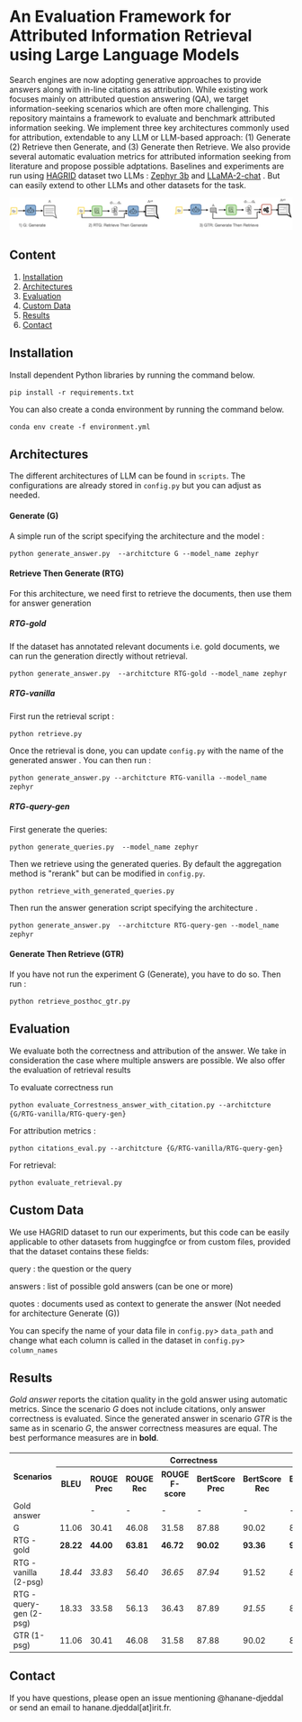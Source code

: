 # An Evaluation Framework for Attributed Information Retrieval using Large Language Models

Search engines are now adopting generative approaches to provide  answers along with in-line citations as attribution. While existing work focuses mainly on attributed question answering (QA), we target information-seeking scenarios which are often more challenging. This repository maintains a framework to evaluate and benchmark attributed information seeking. We implement three key architectures commonly used for attribution, extendable to any LLM or LLM-based approach: (1) Generate (2) Retrieve then Generate, and (3) Generate then Retrieve. We also provide several automatic evaluation metrics for attributed information seeking from literature and propose possible adptations. Baselines and experiments are run using [HAGRID](https://github.com/project-miracl/hagrid) dataset two LLMs : [Zephyr 3b](https://huggingface.co/stabilityai/stablelm-zephyr-3b) and [LLaMA-2-chat](https://huggingface.co/meta-llama/Llama-2-7b-chat-hf) . But can easily extend to other LLMs and other datasets for the task.

![](media/attribution_architectures.png)

## Content
1. [Installation](#installation)
2. [Architectures](#architectures)
3. [Evaluation](#evaluation)
4. [Custom Data](#custom-data)
5. [Results](#results)
6. [Contact](#contact)
## Installation
Install dependent Python libraries by running the command below.

```
pip install -r requirements.txt
```

You can also create a conda environment by running the command below.

```
conda env create -f environment.yml
```
## Architectures

The different architectures of LLM can be found in `scripts`. The configurations are already stored in `config.py` but you can adjust as needed.
#### Generate (G)

A simple run of the script specifying the architecture and the model :

```
python generate_answer.py  --architcture G --model_name zephyr
```

#### Retrieve Then Generate (RTG)
For this architecture, we need first to retrieve the documents, then use them for answer generation
##### RTG-gold
If the dataset has annotated relevant documents i.e. gold documents,  we can run the generation directly without retrieval.
```
python generate_answer.py  --architcture RTG-gold --model_name zephyr 
```
##### RTG-vanilla
First run the retrieval script :

```
python retrieve.py
```

Once the retrieval is done, you can update `config.py` with the name of the generated answer . You can then run : 
```
python generate_answer.py --architcture RTG-vanilla --model_name zephyr
```

##### RTG-query-gen
First generate the queries:

```
python generate_queries.py  --model_name zephyr
```
Then we retrieve using the generated queries. By default the aggregation method is "rerank" but can be modified in `config.py`.

```
python retrieve_with_generated_queries.py
```

Then run the answer generation script specifying the architecture .
```
python generate_answer.py  --architcture RTG-query-gen --model_name zephyr
```

#### Generate Then Retrieve (GTR)
If you have not run the experiment G (Generate), you have to do so. Then run :

```
python retrieve_posthoc_gtr.py
```




## Evaluation

We evaluate both the correctness and attribution of the answer. We take in consideration the case where multiple answers are possible. We also offer the evaluation of retrieval results

To evaluate correctness run 

```
python evaluate_Correstness_answer_with_citation.py --architcture {G/RTG-vanilla/RTG-query-gen} 
```

For attribution metrics : 

```
python citations_eval.py --architcture {G/RTG-vanilla/RTG-query-gen}
```

For retrieval:

```
python evaluate_retrieval.py
```

## Custom Data

We use HAGRID dataset to run our experiments, but this code can be easily applicable to other datasets from huggingfce or from custom files, provided that the dataset contains these fields: 

query : the question or the query

answers : list of possible gold answers (can be one or more)

quotes : documents used as context to generate the answer (Not needed for architecture Generate (G))

You can specify the name of your data file in `config.py`> `data_path` and change what each column is called in the dataset in `config.py`> `column_names`


## Results

*Gold answer* reports the citation quality in the gold answer using automatic metrics. Since the scenario *G* does not include citations, only answer correctness is evaluated. Since the generated answer in scenario *GTR* is the same as in scenario *G*, the answer correctness measures are equal. The best performance measures are in **bold**.
<sub><sup>
<table >
  <tr>
    <th rowspan="2">   Scenarios   </th> 
    <th colspan="7">Correctness</th>
    <th colspan="6">Citations</th>
  </tr>
  <tr>
    <th>BLEU</th>
    <th>ROUGE Prec</th>
    <th>ROUGE Rec</th>
    <th>ROUGE F-score</th>
    <th>BertScore Prec</th>
    <th>BertScore Rec</th>
    <th>BertScore F-score</th>
    <th>Overlap Prec</th>
    <th>Overlap Rec</th>
    <th>AutoAIS Cit.</th>
    <th>AutoAIS Pssg.</th>
    <th>NLI Prec.</th>
    <th>NLI Rec.</th>
  </tr>
  <tr>
    <td>Gold answer</td>
    <td></td>
    <td>-</td>
    <td>-</td>
    <td>-</td>
    <td>-</td>
    <td>-</td>
    <td>-</td>
    <td>-</td>
    <td>-</td>
    <td>87.97</td>
    <td>89.21</td>
    <td>83.65</td>
    <td>79.80</td>
  </tr>
  <tr>
    <td>G</td>
    <td>11.06</td>
    <td>30.41</td>
    <td>46.08</td>
    <td>31.58</td>
    <td>87.88</td>
    <td>90.02</td>
    <td>88.87</td>
    <td>-</td>
    <td>-</td>
    <td>-</td>
    <td>-</td>
    <td>-</td>
    <td>-</td>
  </tr>
  <tr>
    <td>RTG - gold</td>
    <td><b>28.22</b></td>
    <td><b>44.00</b></td>
    <td><b>63.81</b></td>
    <td><b>46.72</b></td>
    <td><b>90.02</b></td>
    <td><b>93.36</b></td>
    <td><b>91.69</b></td>
    <td><b>75.29</b></td>
    <td><b>68.89</b></td>
    <td><b>42.81</b></td>
    <td><b>80.67</b></td>
    <td>56.55</td>
    <td><i>42.31</i></td>
  </tr>
  <tr>
    <td>RTG - vanilla (2-psg)</td>
    <td><i>18.44</i></td>
    <td><i>33.83</i></td>
    <td><i>56.40</i></td>
    <td><i>36.65</i></td>
    <td><i>87.94</i></td>
    <td>91.52</td>
    <td><i>89.63</i></td>
    <td><i>36.17</i></td>
    <td><i>32.69</i></td>
    <td>41.86</td>
    <td>78.95</td>
    <td><i>57.90</i></td>
    <td>41.63</td>
  </tr>
  <tr>
    <td>RTG - query-gen (2-psg)</td>
    <td>18.33</td>
    <td>33.58</td>
    <td>56.13</td>
    <td>36.43</td>
    <td>87.89</td>
    <td><i>91.55</i></td>
    <td>89.62</td>
    <td>35.89</td>
    <td>32.46</td>
    <td><i>42.68</i></td>
    <td><i>80.10</i></td>
    <td><b>59.59</b></td>
    <td><b>42.48</b></td>
  </tr>
  <tr>
    <td>GTR (1-psg)</td>
    <td>11.06</td>
    <td>30.41</td>
    <td>46.08</td>
    <td>31.58</td>
    <td>87.88</td>
    <td>90.02</td>
    <td>88.87</td>
    <td>45.53</td>
    <td>30.53</td>
    <td>26.69</td>
    <td>26
    </td>
  </tr>
</table>
</sub></sup>


## Contact
If you have questions, please open an issue mentioning @hanane-djeddal or send an email to hanane.djeddal[at]irit.fr.

